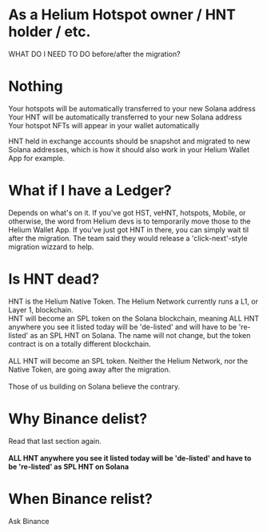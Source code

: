 # As a Helium Hotspot owner / HNT holder / etc. 
WHAT DO I NEED TO DO before/after the migration?
# Nothing
Your hotspots will be automatically transferred to your new Solana address<br>
Your HNT will be automatically transferred to your new Solana address<br>
Your hotspot NFTs will appear in your wallet automatically<br>

HNT held in exchange accounts should be snapshot and migrated to new Solana addresses, which is how it should also work in your Helium Wallet App for example.

# What if I have a Ledger?
Depends on what's on it. If you've got HST, veHNT, hotspots, Mobile, or otherwise, the word from Helium devs is to temporarily move those to the Helium Wallet App. If you've just got HNT in there, you can simply wait til after the migration. The team said they would release a 'click-next'-style migration wizzard to help.

# Is HNT dead?
HNT is the Helium Native Token. The Helium Network currently runs a L1, or Layer 1, blockchain.<br>
HNT will become an SPL token on the Solana blockchain, meaning ALL HNT anywhere you see it listed today
will be 'de-listed' and will have to be 're-listed' as an SPL HNT on Solana. The name will not change, but the token contract is on a totally different blockchain.<br><br>
ALL HNT will become an SPL token. Neither the Helium Network, nor the Native Token, are going away after the migration.<br><br> Those of us building on Solana believe the contrary.

# Why Binance delist?
Read that last section again.<br><br>
<b>ALL HNT anywhere you see it listed today
will be 'de-listed' and have to be 're-listed' as SPL HNT on Solana</b>

# When Binance relist?
Ask Binance 
